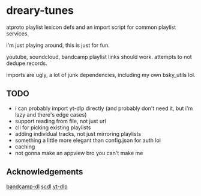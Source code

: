 # dreary-tunes
atproto playlist lexicon defs and an import script for common playlist services.

i'm just playing around, this is just for fun.

youtube, soundcloud, bandcamp playlist links should work. attempts to not dedupe records.

imports are ugly, a lot of junk dependencies, including my own bsky_utils lol.

## TODO
* i can probably import yt-dlp directly (and probably don't need it, but i'm lazy and there's edge cases)
* support reading from file, not just url
* cli for picking existing playlists
* adding individual tracks, not just mirroring playlists
* something a little more elegant than config.json for auth lol
* caching
* not gonna make an appview bro you can't make me

## Acknowledgements
[bandcamp-dl](https://github.com/iheanyi/bandcamp-dl)
[scdl](https://github.com/scdl-org/scdl)
[yt-dlp](https://github.com/yt-dlp/yt-dlp)